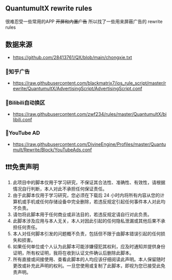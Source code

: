 ## QuantumultX rewrite rules

很难忍受一些常用的APP ~~开屏和内置广告~~ 所以找了一些用来屏蔽广告的 rewrite rules

## 数据来源 
- https://github.com/28413761/QX/blob/main/chongxie.txt 
### 🚫知乎广告
- https://raw.githubusercontent.com/blackmatrix7/ios_rule_script/master/rewrite/QuantumultX/AdvertisingScript/AdvertisingScript.conf
### 🔅Bilibili自动换区
- https://raw.githubusercontent.com/zwf234/rules/master/QuantumultX/bilibili.conf
### 🚫YouTube AD
- https://raw.githubusercontent.com/DivineEngine/Profiles/master/Quantumult/Rewrite/Block/YouTubeAds.conf







## ❗❗❗免责声明
1. 此项目中的脚本仅用于学习研究，不保证其合法性、准确性、有效性，请根据情况自行判断，本人对此不承担任何保证责任。
2. 由于此脚本仅用于学习研究，您必须在下载后 24 小时内将所有内容从您的计算机或手机或任何存储设备中完全删除，若违反规定引起任何事件本人对此均不负责。
3. 请勿将此脚本用于任何商业或非法目的，若违反规定请自行对此负责。
4. 此脚本涉及应用与本人无关，本人对因此引起的任何隐私泄漏或其他后果不承担任何责任。
5. 本人对任何脚本引发的问题概不负责，包括但不限于由脚本错误引起的任何损失和损害。
6. 如果任何单位或个人认为此脚本可能涉嫌侵犯其权利，应及时通知并提供身份证明，所有权证明，我将在收到认证文件确认后删除此脚本。
7. 所有直接或间接使用、查看此脚本的人均应该仔细阅读此声明。本人保留随时更改或补充此声明的权利。一旦您使用或复制了此脚本，即视为您已接受此免责声明。
